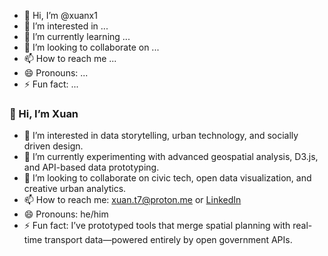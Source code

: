 - 👋 Hi, I’m @xuanx1
- 👀 I’m interested in ...
- 🌱 I’m currently learning ...
- 💞️ I’m looking to collaborate on ...
- 📫 How to reach me ...
- 😄 Pronouns: ...
- ⚡ Fun fact: ...


### 👋 Hi, I’m Xuan

- 👀 I’m interested in data storytelling, urban technology, and socially driven design.
- 🌱 I’m currently experimenting with advanced geospatial analysis, D3.js, and API-based data prototyping.
- 💞️ I’m looking to collaborate on civic tech, open data visualization, and creative urban analytics.
- 📫 How to reach me: [xuan.t7@proton.me](mailto:xuan.t7@proton.me) or [LinkedIn](https://www.linkedin.com/in/xuantan/)
- 😄 Pronouns: he/him
- ⚡ Fun fact: I’ve prototyped tools that merge spatial planning with real-time transport data—powered entirely by open government APIs.

<!---
xuanx1/xuanx1 is a ✨ special ✨ repository because its `README.md` (this file) appears on your GitHub profile.
You can click the Preview link to take a look at your changes.
--->
